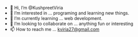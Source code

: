 - 👋 Hi, I’m @KushpreetViria
- 👀 I’m interested in ... programing and learning new things.
- 🌱 I’m currently learning ... web development.
- 💞️ I’m looking to collaborate on ... anything fun or interesting
- 📫 How to reach me ... kviria27@gmail.com

<!---
KushpreetViria/KushpreetViria is a ✨ special ✨ repository because its `README.md` (this file) appears on your GitHub profile.
You can click the Preview link to take a look at your changes.
--->
